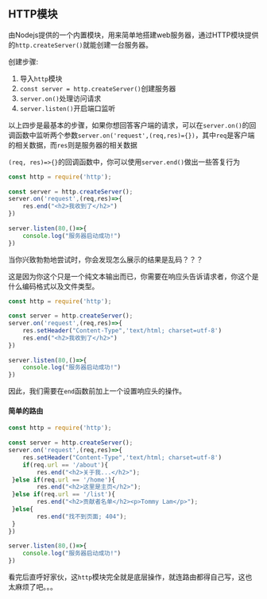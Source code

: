 ## HTTP模块
由Nodejs提供的一个内置模块，用来简单地搭建web服务器，通过HTTP模块提供的`http.createServer()`就能创建一台服务器。

创建步骤:
1. 导入`http`模块
2. `const server = http.createServer()`创建服务器
3. `server.on()`处理访问请求
4. `server.listen()`开启端口监听

以上四步是最基本的步骤，如果你想回答客户端的请求，可以在`server.on()`的回调函数中监听两个参数`server.on('request',(req,res)={})`，其中`req`是客户端的相关数据，而`res`则是服务器的相关数据

`(req, res)=>{}`的回调函数中，你可以使用`server.end()`做出一些答复行为

```js
const http = require('http');  
  
const server = http.createServer();  
server.on('request',(req,res)=>{  
    res.end("<h2>我收到了</h2>")  
})  
  
server.listen(80,()=>{  
    console.log("服务器启动成功!")  
})
```

当你兴致勃勃地尝试时，你会发现怎么展示的结果是乱码？？？

这是因为你这个只是一个纯文本输出而已，你需要在响应头告诉请求者，你这个是什么编码格式以及文件类型。

```js
const http = require('http');  
  
const server = http.createServer();  
server.on('request',(req,res)=>{  
    res.setHeader("Content-Type",'text/html; charset=utf-8')  
    res.end("<h2>我收到了</h2>")  
})  
  
server.listen(80,()=>{  
    console.log("服务器启动成功!")  
})
```

因此，我们需要在`end`函数前加上一个设置响应头的操作。

#### 简单的路由
```js
const http = require('http');  
  
const server = http.createServer();  
server.on('request',(req,res)=>{  
    res.setHeader("Content-Type",'text/html; charset=utf-8')  
    if(req.url == '/about'){  
        res.end("<h2>关于我...</h2>");  
 }else if(req.url == '/home'){  
        res.end("<h2>这里是主页</h2>");  
 }else if(req.url == '/list'){  
        res.end("<h2>贡献者名单</h2><p>Tommy Lam</p>");  
 }else{  
        res.end("找不到页面; 404");  
 }  
})  
  
server.listen(80,()=>{  
    console.log("服务器启动成功!")  
})
```

看完后直呼好家伙，这`http`模块完全就是底层操作，就连路由都得自己写，这也太麻烦了吧。。。